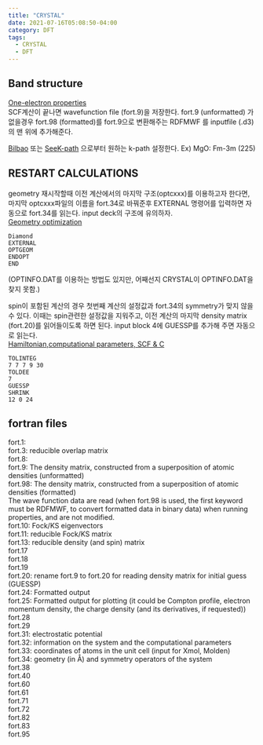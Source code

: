 ```yaml
---
title: "CRYSTAL"
date: 2021-07-16T05:08:50-04:00
category: DFT
tags:
  - CRYSTAL
  - DFT
---
```


## Band structure
[One-electron properties](http://tutorials.crystalsolutions.eu/tutorial.html?td=properties&tf=properties_tut)  
SCF계산이 끝나면 wavefunction file (fort.9)을 저장한다. fort.9 (unformatted) 가 없을경우 fort.98 (formatted)를 fort.9으로 변환해주는 RDFMWF 를 inputfile (.d3)의 맨 위에 추가해준다.  


[Bilbao](https://www.cryst.ehu.es/cgi-bin/cryst/programs/nph-kv-list) 또는 [SeeK-path](https://www.materialscloud.org/work/tools/seekpath) 으로부터 원하는 k-path 설정한다.
Ex) MgO: Fm-3m (225)


## RESTART CALCULATIONS

geometry 재시작할때 이전 계산에서의 마지막 구조(optcxxx)를 이용하고자 한다면, 마지막 optcxxx파일의 이름을 fort.34로 바꿔준후 EXTERNAL 명령어를 입력하면 자동으로 fort.34를 읽는다. input deck의 구조에 유의하자.  
[Geometry optimization](http://tutorials.crystalsolutions.eu/tutorial.html?td=optgeom&tf=opt_tut)  
```
Diamond
EXTERNAL
OPTGEOM
ENDOPT
END
```
(OPTINFO.DAT를 이용하는 방법도 있지만, 어째선지 CRYSTAL이 OPTINFO.DAT을 찾지 못함.)  


spin이 포함된 계산의 경우 첫번째 계산의 설정값과 fort.34의 symmetry가 맞지 않을 수 있다. 이때는 spin관련한 설정값을 지워주고, 이전 계산의 마지막 density matrix (fort.20)를 읽어들이도록 하면 된다. input block 4에 GUESSP를 추가해 주면 자동으로 읽는다.  
[Hamiltonian,computational parameters, SCF & C](http://tutorials.crystalsolutions.eu/tutorial.html?td=hamil_scf&tf=hamil_scf_tut)  


```
TOLINTEG
7 7 7 9 30
TOLDEE
7
GUESSP
SHRINK
12 0 24
```




## fortran files
fort.1:   
fort.3: reducible overlap matrix  
fort.8:  
fort.9: The density matrix, constructed from a superposition of atomic densities (unformatted)  
fort.98: The density matrix, constructed from a superposition of atomic densities (formatted)  
The wave function data are read (when fort.98 is used, the first keyword must be RDFMWF, to convert formatted data in binary data) when running properties, and are not modified.  
fort.10: Fock/KS eigenvectors  
fort.11: reducible Fock/KS matrix  
fort.13: reducible density (and spin) matrix  
fort.17  
fort.18  
fort.19  
fort.20: rename fort.9 to fort.20 for reading density matrix for initial guess (GUESSP)  
fort.24: Formatted output  
fort.25: Formatted output for plotting (it could be Compton profile,   electron momentum density,  the charge density (and its derivatives, if requested))  
fort.28  
fort.29  
fort.31: electrostatic potential  
fort.32: information on the system and the computational parameters  
fort.33: coordinates of atoms in the unit cell (input for Xmol, Molden)  
fort.34: geometry (in Å) and symmetry operators of the system  
fort.38  
fort.40  
fort.60  
fort.61  
fort.71  
fort.72  
fort.82  
fort.83  
fort.95  

